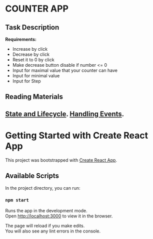 # COUNTER APP

## Task Description
**Requirements:**
- Increase by click
- Decrease by click
- Reset it to 0 by click
- Make decrease button disable if number <= 0
- Input for maximal value that your counter can have   
- Input for minimal value   
- Input for Step   

## Reading Materials 
[State and Lifecycle](https://reactjs.org/docs/state-and-lifecycle.html).
[Handling Events](https://reactjs.org/docs/handling-events.html).
-----

# Getting Started with Create React App

This project was bootstrapped with [Create React App](https://github.com/facebook/create-react-app).

## Available Scripts

In the project directory, you can run:

### `npm start`

Runs the app in the development mode.\
Open [http://localhost:3000](http://localhost:3000) to view it in the browser.

The page will reload if you make edits.\
You will also see any lint errors in the console.

